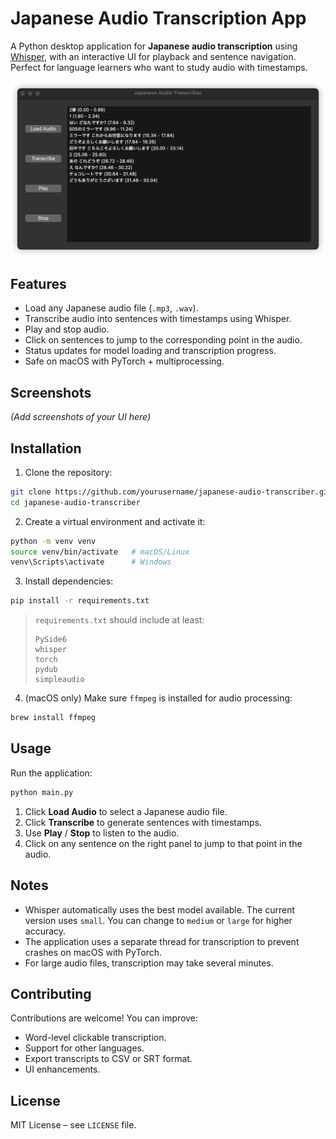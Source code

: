 
# Japanese Audio Transcription App

A Python desktop application for **Japanese audio transcription** using [Whisper](https://github.com/openai/whisper), with an interactive UI for playback and sentence navigation. Perfect for language learners who want to study audio with timestamps.

![](./docs/iShot_2025-08-13_22.16.42.png)

## Features

* Load any Japanese audio file (`.mp3`, `.wav`).
* Transcribe audio into sentences with timestamps using Whisper.
* Play and stop audio.
* Click on sentences to jump to the corresponding point in the audio.
* Status updates for model loading and transcription progress.
* Safe on macOS with PyTorch + multiprocessing.

## Screenshots

*(Add screenshots of your UI here)*

## Installation

1. Clone the repository:

```bash
git clone https://github.com/yourusername/japanese-audio-transcriber.git
cd japanese-audio-transcriber
```

2. Create a virtual environment and activate it:

```bash
python -m venv venv
source venv/bin/activate   # macOS/Linux
venv\Scripts\activate      # Windows
```

3. Install dependencies:

```bash
pip install -r requirements.txt
```

> `requirements.txt` should include at least:
>
> ```
> PySide6
> whisper
> torch
> pydub
> simpleaudio
> ```

4. (macOS only) Make sure `ffmpeg` is installed for audio processing:

```bash
brew install ffmpeg
```

## Usage

Run the application:

```bash
python main.py
```

1. Click **Load Audio** to select a Japanese audio file.
2. Click **Transcribe** to generate sentences with timestamps.
3. Use **Play** / **Stop** to listen to the audio.
4. Click on any sentence on the right panel to jump to that point in the audio.

## Notes

* Whisper automatically uses the best model available. The current version uses `small`. You can change to `medium` or `large` for higher accuracy.
* The application uses a separate thread for transcription to prevent crashes on macOS with PyTorch.
* For large audio files, transcription may take several minutes.

## Contributing

Contributions are welcome! You can improve:

* Word-level clickable transcription.
* Support for other languages.
* Export transcripts to CSV or SRT format.
* UI enhancements.

## License

MIT License – see `LICENSE` file.